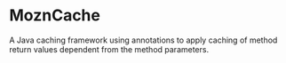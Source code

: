 MoznCache
=========

A Java caching framework using annotations to apply caching of method return values dependent from the method parameters.

